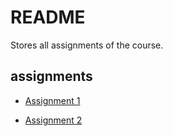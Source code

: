 # README

Stores all assignments of the course.

## assignments

* [Assignment 1](assign-1)

* [Assignment 2](assign-2/README.md)